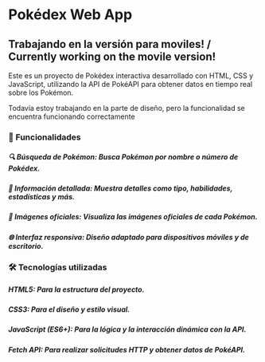 # Pokédex Web App
## Trabajando en la versión para moviles! / Currently working on the movile version! 
Este es un proyecto de Pokédex interactiva desarrollado con HTML, CSS y JavaScript, utilizando la API de PokéAPI para obtener datos en tiempo real sobre los Pokémon.

Todavía estoy trabajando en la parte de diseño, pero la funcionalidad se encuentra funcionando correctamente

### 🚀 Funcionalidades
##### 🔍 Búsqueda de Pokémon: Busca Pokémon por nombre o número de Pokédex.
##### 📜 Información detallada: Muestra detalles como tipo, habilidades, estadísticas y más.
##### 📸 Imágenes oficiales: Visualiza las imágenes oficiales de cada Pokémon.
##### 🌐 Interfaz responsiva: Diseño adaptado para dispositivos móviles y de escritorio.

### 🛠️ Tecnologías utilizadas
##### HTML5: Para la estructura del proyecto.
##### CSS3: Para el diseño y estilo visual.
##### JavaScript (ES6+): Para la lógica y la interacción dinámica con la API.
##### Fetch API: Para realizar solicitudes HTTP y obtener datos de PokéAPI.
